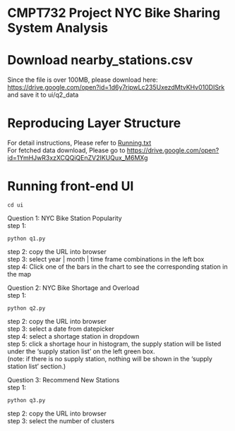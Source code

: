 # CMPT732 Project NYC Bike Sharing System Analysis

# Download nearby_stations.csv
Since the file is over 100MB, please download here:
https://drive.google.com/open?id=1d6y7ripwLc235UxezdMtvKHv010DISrk
and save it to ui/q2_data

# Reproducing Layer Structure

For detail instructions, Please refer to [Running.txt](Running.txt)<br/>
For fetched data download, Please go to https://drive.google.com/open?id=1YmHJwR3xzXCQQiQEnZV2IKUQux_M6MXg 

# Running front-end UI

```
cd ui
```

Question 1: NYC Bike Station Popularity  
step 1: 
```
python q1.py
```
step 2: copy the URL into browser  
step 3: select year | month | time frame combinations in the left box  
step 4: Click one of the  bars in the chart to see the corresponding station in the map  

Question 2: NYC Bike Shortage and Overload  
step 1:   
```
python q2.py
```
step 2: copy the URL into browser  
step 3: select a date from datepicker  
step 4: select a shortage station in dropdown  
step 5: click a shortage hour in histogram, the supply station will be listed under the ‘supply station list’ on the left green box.  
(note: if there is no supply station, nothing will be shown in the ‘supply station list’ section.)  

Question 3: Recommend New Stations  
step 1: 
```
python q3.py
```
step 2: copy the URL into browser   
step 3: select the number of clusters  

